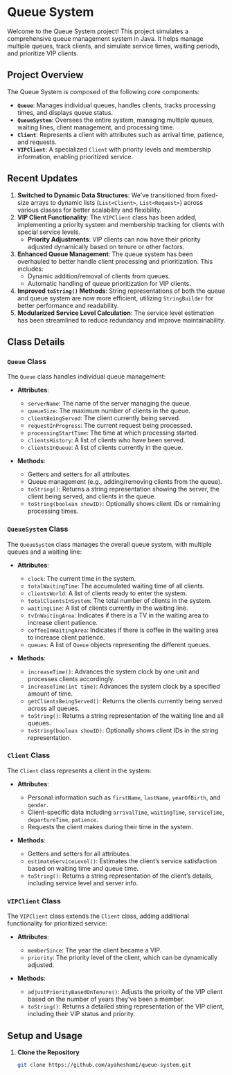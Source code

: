 # Queue System

Welcome to the Queue System project! This project simulates a comprehensive queue management system in Java. It helps manage multiple queues, track clients, and simulate service times, waiting periods, and prioritize VIP clients.

## Project Overview

The Queue System is composed of the following core components:

- **`Queue`**: Manages individual queues, handles clients, tracks processing times, and displays queue status.
- **`QueueSystem`**: Oversees the entire system, managing multiple queues, waiting lines, client management, and processing time.
- **`Client`**: Represents a client with attributes such as arrival time, patience, and requests.
- **`VIPClient`**: A specialized `Client` with priority levels and membership information, enabling prioritized service.

## Recent Updates

1. **Switched to Dynamic Data Structures**: We’ve transitioned from fixed-size arrays to dynamic lists (`List<Client>`, `List<Request>`) across various classes for better scalability and flexibility.
2. **VIP Client Functionality**: The `VIPClient` class has been added, implementing a priority system and membership tracking for clients with special service levels.
   - **Priority Adjustments**: VIP clients can now have their priority adjusted dynamically based on tenure or other factors.
3. **Enhanced Queue Management**: The queue system has been overhauled to better handle client processing and prioritization. This includes:
   - Dynamic addition/removal of clients from queues.
   - Automatic handling of queue prioritization for VIP clients.
4. **Improved `toString()` Methods**: String representations of both the queue and queue system are now more efficient, utilizing `StringBuilder` for better performance and readability.
5. **Modularized Service Level Calculation**: The service level estimation has been streamlined to reduce redundancy and improve maintainability.

## Class Details

### `Queue` Class

The `Queue` class handles individual queue management:

- **Attributes**:
  - `serverName`: The name of the server managing the queue.
  - `queueSize`: The maximum number of clients in the queue.
  - `clientBeingServed`: The client currently being served.
  - `requestInProgress`: The current request being processed.
  - `processingStartTime`: The time at which processing started.
  - `clientsHistory`: A list of clients who have been served.
  - `clientsInQueue`: A list of clients currently in the queue.

- **Methods**:
  - Getters and setters for all attributes.
  - Queue management (e.g., adding/removing clients from the queue).
  - `toString()`: Returns a string representation showing the server, the client being served, and clients in the queue.
  - `toString(boolean showID)`: Optionally shows client IDs or remaining processing times.

### `QueueSystem` Class

The `QueueSystem` class manages the overall queue system, with multiple queues and a waiting line:

- **Attributes**:
  - `clock`: The current time in the system.
  - `totalWaitingTime`: The accumulated waiting time of all clients.
  - `clientsWorld`: A list of clients ready to enter the system.
  - `totalClientsInSystem`: The total number of clients in the system.
  - `waitingLine`: A list of clients currently in the waiting line.
  - `tvInWaitingArea`: Indicates if there is a TV in the waiting area to increase client patience.
  - `coffeeInWaitingArea`: Indicates if there is coffee in the waiting area to increase client patience.
  - `queues`: A list of `Queue` objects representing the different queues.

- **Methods**:
  - `increaseTime()`: Advances the system clock by one unit and processes clients accordingly.
  - `increaseTime(int time)`: Advances the system clock by a specified amount of time.
  - `getClientsBeingServed()`: Returns the clients currently being served across all queues.
  - `toString()`: Returns a string representation of the waiting line and all queues.
  - `toString(boolean showID)`: Optionally shows client IDs in the string representation.

### `Client` Class

The `Client` class represents a client in the system:

- **Attributes**:
  - Personal information such as `firstName`, `lastName`, `yearOfBirth`, and `gender`.
  - Client-specific data including `arrivalTime`, `waitingTime`, `serviceTime`, `departureTime`, `patience`.
  - Requests the client makes during their time in the system.

- **Methods**:
  - Getters and setters for all attributes.
  - `estimateServiceLevel()`: Estimates the client’s service satisfaction based on waiting time and queue time.
  - `toString()`: Returns a string representation of the client’s details, including service level and server info.

### `VIPClient` Class

The `VIPClient` class extends the `Client` class, adding additional functionality for prioritized service:

- **Attributes**:
  - `memberSince`: The year the client became a VIP.
  - `priority`: The priority level of the client, which can be dynamically adjusted.
  
- **Methods**:
  - `adjustPriorityBasedOnTenure()`: Adjusts the priority of the VIP client based on the number of years they’ve been a member.
  - `toString()`: Returns a detailed string representation of the VIP client, including their VIP status and priority.

## Setup and Usage

1. **Clone the Repository**

   ```bash
   git clone https://github.com/ayahesham1/queue-system.git
